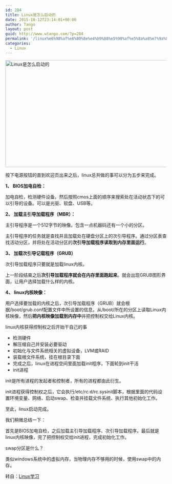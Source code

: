 ```yaml
---
id: 284
title: Linux是怎么启动的
date: 2015-10-12T23:14:01+00:00
author: Tango
layout: post
guid: http://www.wtango.com/?p=284
permalink: '/linux%e6%98%af%e6%80%8e%e4%b9%88%e5%90%af%e5%8a%a8%e7%9a%84/'
categories:
  - Linux
---
```

[<img class="aligncenter size-full wp-image-285" src="http://www.wtango.com/wp-content/uploads/2015/10/Linux是怎么启动的.jpeg" alt="Linux是怎么启动的" width="640" height="334" srcset="http://www.wtango.com/wp-content/uploads/2015/10/Linux是怎么启动的.jpeg 640w, http://www.wtango.com/wp-content/uploads/2015/10/Linux是怎么启动的-300x157.jpeg 300w" sizes="(max-width: 640px) 100vw, 640px" />](http://www.wtango.com/wp-content/uploads/2015/10/Linux是怎么启动的.jpeg)

按下电源按钮的直到欢迎页出来之后，linux总共做的事可以分为五步来完成。

<!--more-->

**1、 BIOS加电自检：**

加电自检，检测硬件设备。然后按照cmos上面的顺序来搜索处在活动状态下的可以引导的设备。可以是光驱、软盘、USB等。

**2、 加载主引导加载程序（MBR）：**

主引导程序是一个512字节的映像。包含一点机器码还有一个小的分区。

主引导程序的任务就是查找并且加载处在硬盘分区上的次引导程序。通过分区表查找活动分区，并将处在活动分区的**次引导加载程序读取到内存里面运行**。

**3、 加载次引导记载程序（GRUB）**

次引导加载程序只要就是加载linux内核。

上一阶段结束之后**次引导加载程序就会在内存里面跑起来**。就会出现GRUB图形界面，让用户选择加载什么样的内核。

**4、 linux内核映像：**

用户选择要加载的内核之后，次引导加载程序（GRUB）就会根据/boot/grub.conf配置文件中所设置的信息，从/boot/所在的分区上读取Linux内核映像，然后**把内核映像加载到内存中**并把控制权交给Linux内核。

linux内核获得控制权之后开始干自己的事

<ul class=" list-paddingleft-2">
  <li>
    检测硬件
  </li>
  <li>
    解压缩自己并安装必要驱动
  </li>
  <li>
    初始化与文件系统相关的虚拟设备，LVM或RAID
  </li>
  <li>
    装载根文件系统，挂在根目录下面
  </li>
  <li>
    完成之后，linux在进程空间里面加载init程序，下面轮到init干活
  </li>
  <li>
    init进程
  </li>
</ul>

init是所有进程的发起者和控制者，所有的进程都由此衍生。

init进程获得控制权之后，它会执行/etc/rc.d/rc.sysinit脚本，根据里面的代码设置环境变量、网络、启动swap、检查并挂载文件系统、执行其他初始化工作。

至此，linux启动完成。

我们稍微总结一下：

首先是BIOS加电自检，之后加载主引导加载程序、次引导加载程序，最后就是linux内核映像，完了把控制权交给init进程，完成初始化工作。

swap分区是什么？

类似windows系统中的虚拟内存，当物理内存不够用的时候，使用swap中的内存。

转自：<a href="http://mp.weixin.qq.com/s?__biz=MzA3MDc1MzQ2NA==&mid=204516686&idx=1&sn=8f4e12823345d70076e9c0e460ab6d06&scene=5&srcid=1012txW9hXlV5j7NzdYitTqL#rd" target="_blank">Linux学习</a>